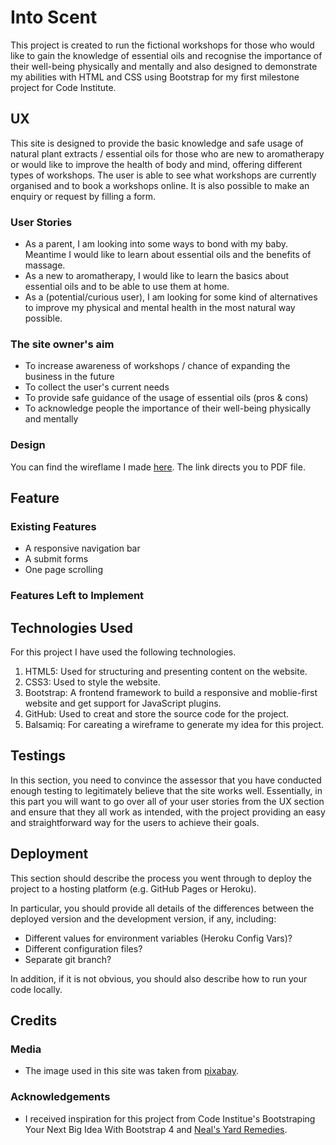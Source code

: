 # Into Scent 

This project is created to run the fictional workshops for those who would like to gain the knowledge of essential oils and recognise the importance of their well-being physically and mentally 
and also designed to demonstrate my abilities with HTML and CSS using Bootstrap for my first milestone project for Code Institute. 

## UX

This site is designed to provide the basic knowledge and safe usage of natural plant extracts / essential oils for those who are new to aromatherapy 
or would like to improve the health of body and mind, offering different types of workshops. The user is able to see what workshops are currently organised and  to book a workshops online. 
It is also possible to make an enquiry or request by filling a form.

### User Stories

- As a parent, I am looking into some ways to bond with my baby. Meantime I would like to learn about essential oils and the benefits of massage. 
- As a new to aromatherapy, I would like to learn the basics about essential oils and to be able to use them at home.
- As a (potential/curious user), I am looking for some kind of alternatives to improve my physical and mental health in the most natural way possible.

### The site owner's aim

- To increase awareness of workshops / chance of expanding the business in the future 
- To collect the user's current needs
- To provide safe guidance of the usage of essential oils  (pros & cons)
- To acknowledge people the importance of their well-being physically and mentally

### Design

You can find the wireflame I made [here](wireframe/wireframe.pdf). The link directs you to PDF file.

## Feature

### Existing Features
- A responsive navigation bar
- A submit forms
- One page scrolling


### Features Left to Implement

## Technologies Used

For this project I have used the following technologies.

1. HTML5: Used for structuring and presenting content on the website.
2. CSS3: Used to style the website.
3. Bootstrap: A frontend framework to build a responsive and moblie-first website and get support for JavaScript plugins.
4. GitHub: Used to creat and store the source code for the project.
5. Balsamiq: For careating a wireframe to generate my idea for this project.


## Testings

In this section, you need to convince the assessor that you have conducted enough testing to legitimately believe that the site works well. Essentially, in this part you will want to go over all of your user stories from the UX section and ensure that they all work as intended, with the project providing an easy and straightforward way for the users to achieve their goals.


## Deployment

This section should describe the process you went through to deploy the project to a hosting platform (e.g. GitHub Pages or Heroku).

In particular, you should provide all details of the differences between the deployed version and the development version, if any, including:
- Different values for environment variables (Heroku Config Vars)?
- Different configuration files?
- Separate git branch?

In addition, if it is not obvious, you should also describe how to run your code locally.


## Credits

### Media
- The image used in this site was taken from [pixabay](https://pixabay.com/users/mareefe-2090044/).

### Acknowledgements

- I received inspiration for this project from Code Institue's Bootstraping  Your Next Big Idea With Bootstrap 4 
and [Neal's Yard Remedies](https://www.nealsyardremedies.com/).

